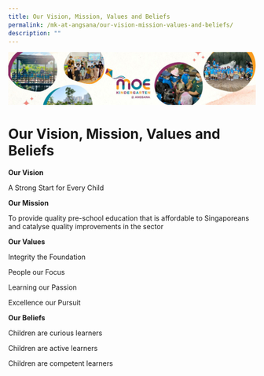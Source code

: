 ```yaml
---
title: Our Vision, Mission, Values and Beliefs
permalink: /mk-at-angsana/our-vision-mission-values-and-beliefs/
description: ""
---
```

![](/images/MK-Angsana.jpg)

Our Vision, Mission, Values and Beliefs
=======================================


<b>Our Vision</b>

A Strong Start for Every Child

  

<b>Our Mission</b>

To provide quality pre-school education that is affordable to Singaporeans and catalyse quality improvements in the sector

  

<b>Our Values</b>

Integrity the Foundation

People our Focus

Learning our Passion

Excellence our Pursuit

  

<b>Our Beliefs</b>

Children are curious learners

Children are active learners

Children are competent learners